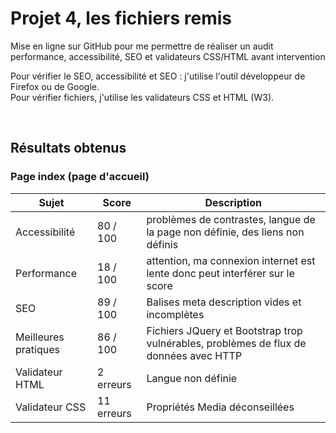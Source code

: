 <h1>Projet 4, les fichiers remis</h1>

<p>Mise en ligne sur GitHub pour me permettre de réaliser un audit performance, accessibilité, SEO et validateurs CSS/HTML avant intervention</p>
<p>Pour vérifier le SEO, accessibilité et SEO : j'utilise l'outil développeur de Firefox ou de Google. <br>
Pour vérifier fichiers, j'utilise les validateurs CSS et HTML (W3).</p>
<br>
<h2>Résultats obtenus</h2>
<h3>Page index (page d'accueil)</h3>

  | Sujet | Score | Description |
| --- | --- | --- |
| Accessibilité | 80 / 100  | problèmes de contrastes, langue de la page non définie, des liens non définis |
| Performance   | 18 / 100  | attention, ma connexion internet est lente donc peut interférer sur le score  |
| SEO           | 89 / 100  | Balises meta description vides et incomplètes                                 |
| Meilleures pratiques | 86 / 100 | Fichiers JQuery et Bootstrap trop vulnérables, problèmes de flux de données avec HTTP |
| Validateur HTML | 2 erreurs | Langue non définie                                                          |
| Validateur CSS | 11 erreurs | Propriétés Media déconseillées                                              |

  
  
